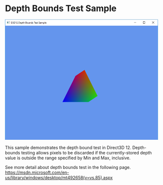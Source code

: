 # Depth Bounds Test Sample
![DepthBounds GUI](src/D3D12DepthBoundsTest.png)

This sample demonstrates the depth bound test in Direct3D 12.
Depth-bounds testing allows pixels to be discarded if the currently-stored depth value is outside the range specified by Min and Max, inclusive.

See more detail about depth bounds test in the following page. https://msdn.microsoft.com/en-us/library/windows/desktop/mt492658(v=vs.85).aspx